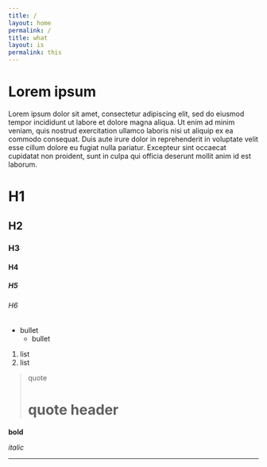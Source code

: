 ```yaml
---
title: /
layout: home
permalink: /
title: what
layout: is
permalink: this
---
```




# Lorem ipsum

Lorem ipsum dolor sit amet, consectetur adipiscing elit, sed do eiusmod tempor incididunt ut labore et dolore magna aliqua. Ut enim ad minim veniam, quis nostrud exercitation ullamco laboris nisi ut aliquip ex ea commodo consequat. Duis aute irure dolor in reprehenderit in voluptate velit esse cillum dolore eu fugiat nulla pariatur. Excepteur sint occaecat cupidatat non proident, sunt in culpa qui officia deserunt mollit anim id est laborum.

# H1

## H2

### H3

#### H4

##### H5

###### H6

- bullet
  - bullet
1. list
2. list

> quote
> # quote header


**bold**

*italic*

---

